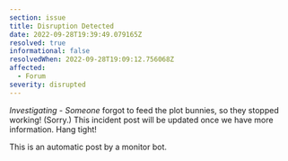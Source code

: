 ```yaml
---
section: issue
title: Disruption Detected
date: 2022-09-28T19:39:49.079165Z
resolved: true
informational: false
resolvedWhen: 2022-09-28T19:09:12.756068Z
affected:
  - Forum
severity: disrupted
---
```

*Investigating* - _Someone_ forgot to feed the plot bunnies, so they stopped working! (Sorry.) This incident post will be updated once we have more information. Hang tight!

This is an automatic post by a monitor bot.
        
